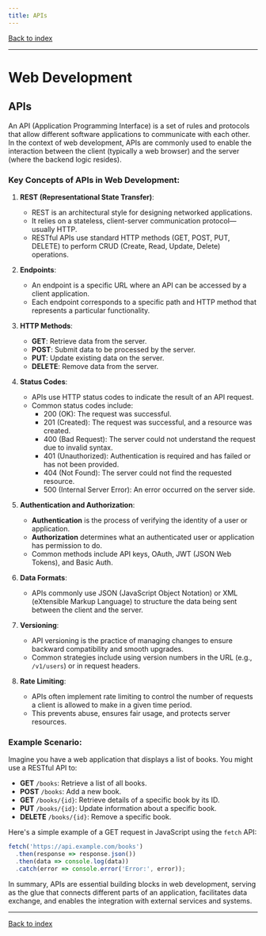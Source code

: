 ```yaml
---
title: APIs
---
```


[Back to index](index.html)

---
# Web Development
## APIs

An API (Application Programming Interface) is a set of rules and protocols that allow different software applications to communicate with each other. In the context of web development, APIs are commonly used to enable the interaction between the client (typically a web browser) and the server (where the backend logic resides).

### Key Concepts of APIs in Web Development:

1. **REST (Representational State Transfer)**:
   - REST is an architectural style for designing networked applications.
   - It relies on a stateless, client-server communication protocol—usually HTTP.
   - RESTful APIs use standard HTTP methods (GET, POST, PUT, DELETE) to perform CRUD (Create, Read, Update, Delete) operations.

2. **Endpoints**:
   - An endpoint is a specific URL where an API can be accessed by a client application.
   - Each endpoint corresponds to a specific path and HTTP method that represents a particular functionality.

3. **HTTP Methods**:
   - **GET**: Retrieve data from the server.
   - **POST**: Submit data to be processed by the server.
   - **PUT**: Update existing data on the server.
   - **DELETE**: Remove data from the server.

4. **Status Codes**:
   - APIs use HTTP status codes to indicate the result of an API request.
   - Common status codes include:
     - 200 (OK): The request was successful.
     - 201 (Created): The request was successful, and a resource was created.
     - 400 (Bad Request): The server could not understand the request due to invalid syntax.
     - 401 (Unauthorized): Authentication is required and has failed or has not been provided.
     - 404 (Not Found): The server could not find the requested resource.
     - 500 (Internal Server Error): An error occurred on the server side.

5. **Authentication and Authorization**:
   - **Authentication** is the process of verifying the identity of a user or application.
   - **Authorization** determines what an authenticated user or application has permission to do.
   - Common methods include API keys, OAuth, JWT (JSON Web Tokens), and Basic Auth.

6. **Data Formats**:
   - APIs commonly use JSON (JavaScript Object Notation) or XML (eXtensible Markup Language) to structure the data being sent between the client and the server.

7. **Versioning**:
   - API versioning is the practice of managing changes to ensure backward compatibility and smooth upgrades.
   - Common strategies include using version numbers in the URL (e.g., `/v1/users`) or in request headers.

8. **Rate Limiting**:
   - APIs often implement rate limiting to control the number of requests a client is allowed to make in a given time period.
   - This prevents abuse, ensures fair usage, and protects server resources.

### Example Scenario:

Imagine you have a web application that displays a list of books. You might use a RESTful API to:

- **GET** `/books`: Retrieve a list of all books.
- **POST** `/books`: Add a new book.
- **GET** `/books/{id}`: Retrieve details of a specific book by its ID.
- **PUT** `/books/{id}`: Update information about a specific book.
- **DELETE** `/books/{id}`: Remove a specific book.

Here's a simple example of a GET request in JavaScript using the `fetch` API:

```javascript
fetch('https://api.example.com/books')
  .then(response => response.json())
  .then(data => console.log(data))
  .catch(error => console.error('Error:', error));
```

In summary, APIs are essential building blocks in web development, serving as the glue that connects different parts of an application, facilitates data exchange, and enables the integration with external services and systems.

---
[Back to index](index.html)
